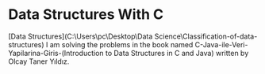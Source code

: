 # Data Structures With C
 
[Data Structures](C:\Users\pc\Desktop\Data Science\Classification-of-data-structures)
I am solving the problems in the book named C-Java-ile-Veri-Yapilarina-Giris-(Introduction to Data Structures in C and Java) written
by Olcay Taner Yıldız.



